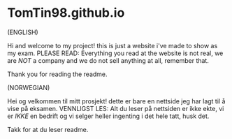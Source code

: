 # TomTin98.github.io

(ENGLISH)

Hi and welcome to my project! this is just a website i've made to show as my exam.
PLEASE READ: Everything you read at the website is not real, we are *NOT* a company and we do not sell anything at all, remember that.

Thank you for reading the readme.

(NORWEGIAN)

Hei og velkommen til mitt prosjekt! dette er bare en nettside jeg har lagt til å vise på eksamen.
VENNLIGST LES: Alt du leser på nettsiden er ikke ekte, vi er *IKKE* en bedrift og vi selger heller ingenting i det hele tatt, husk det.

Takk for at du leser readme.
